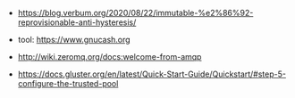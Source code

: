 - https://blog.verbum.org/2020/08/22/immutable-%e2%86%92-reprovisionable-anti-hysteresis/

- tool: https://www.gnucash.org

- http://wiki.zeromq.org/docs:welcome-from-amqp
-  https://docs.gluster.org/en/latest/Quick-Start-Guide/Quickstart/#step-5-configure-the-trusted-pool
